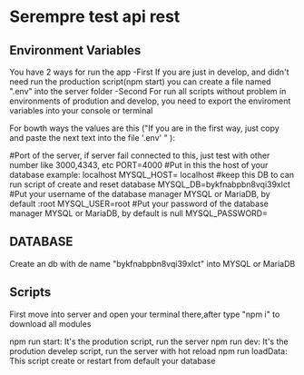 # Serempre test api rest
## Environment Variables
You have 2 ways for run the app
-First
If you are just in develop, and didn't need run the production script(npm start) you can create a file named ".env" into the server folder
-Second
For run all scripts without problem in environments of prodution and develop, you need to export the enviroment variables into your console or terminal

For bowth ways the values are this ("If you are in the first way, just copy and paste the next text into the file '.env' " ):

#Port of the server, if server fail connected to this, just test with other number like 3000,4343, etc
PORT=4000
#Put in this the host of your database example: localhost
MYSQL_HOST= localhost
#keep this DB to can run script of create and reset database
MYSQL_DB=bykfnabpbn8vqi39xlct
#Put your username of the database manager MYSQL or MariaDB, by default :root
MYSQL_USER=root
#Put your password of the database manager MYSQL or MariaDB, by default is null
MYSQL_PASSWORD=

## DATABASE
Create an db with de name "bykfnabpbn8vqi39xlct" into MYSQL or MariaDB
## Scripts
First move into server and open your terminal there,after type "npm i" to download all modules

npm run start: It's the prodution script, run the server
npm run dev: It's the prodution develep script, run the server with hot reload
npm run loadData: This script create or restart from default your database 
